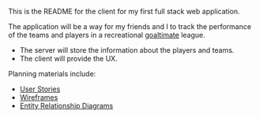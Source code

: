 This is the README for the client for my first full stack web application.

The application will be a way for my friends and I to track the performance
of the teams and players in a recreational [goaltimate](https://en.wikipedia.org/wiki/Goaltimate) league.

-   The server will store the information about the players and teams.
-   The client will provide the UX.

Planning materials include:

-   [User Stories](https://docs.google.com/document/d/1KdWVzakNmBSJ1PHrSyCBHWlOj3nv3PqhfofuVHnQd9M/edit?usp=sharing)
-   [Wireframes](https://docs.google.com/presentation/d/1CSXcJhRUKH7N4G-saHwMK479D3pNgsisQU9a9yEts4w/edit?usp=sharing)
-   [Entity Relationship Diagrams](https://docs.google.com/presentation/d/1BOGbfmI83B_1m01WShrJhBrsV7Fn3LDhZg7VZb5yiz0/edit?usp=sharing)
